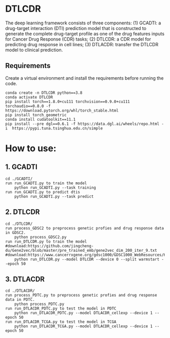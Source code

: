 # DTLCDR

The deep learning framework consists of three components: (1) GCADTI: a drug-target interaction (DTI) prediction model that is constructed to generate the complete drug-target profile as one of the drug features inputs for Cancer Drug Response (CDR) tasks; (2) DTLCDR: a CDR model for predicting drug response in cell lines; (3) DTLACDR: transfer the DTLCDR model to clinical prediction.


## Requirements

Create a virtual environment and install the requirements before running the code.

    conda create -n DTLCDR python==3.8
    conda activate DTLCDR
    pip install torch==1.8.0+cu111 torchvision==0.9.0+cu111 torchaudio==0.8.0 -f https://download.pytorch.org/whl/torch_stable.html
    pip install torch_geometric
    conda install cudatoolkit==11.1
    pip install --pre dgl==0.6.1 -f https://data.dgl.ai/wheels/repo.html -i  https://pypi.tuna.tsinghua.edu.cn/simple


# How to use:
## 1. GCADTI 
    cd ./GCADTI/
    run run_GCADTI.py to train the model
        python run_GCADTI.py --task training
    run run_GCADTI.py to predict dtis
        python run_GCADTI.py --task predict
            
## 2. DTLCDR
    cd ./DTLCDR/
    run process_GDSC2 to preprocess genetic profies and drug response data in GDSC2.
        python process_GDSC2.py 
    run run_DTLCDR.py to train the model
    #download:https://github.com/jingcheng-du/Gene2vec/blob/master/pre_trained_emb/gene2vec_dim_200_iter_9.txt
    #download:https://www.cancerrxgene.org/gdsc1000/GDSC1000_WebResources/Home.html
        python run_DTLCDR.py --model DTLCDR --device 0 --split warmstart --epoch 50
        
## 3. DTLACDR
    cd ./DTLACDR/
    run process_PDTC.py to preprocess genetic profies and drug response data in PDTC.
        python process_PDTC.py
    run run_DTLACDR_PDTC.py to test the model in PDTC
        python run_DTLACDR_PDTC.py --model DTLACDR_cellexp --device 1 --epoch 50
    run run_DTLACDR_TCGA.py to test the model in TCGA
        python run_DTLACDR_TCGA.py --model DTLACDR_cellexp --device 1 --epoch 50
    
